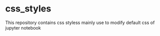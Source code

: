 # css_styles
This repository contains css styless mainly use to modify default css of jupyter notebook
